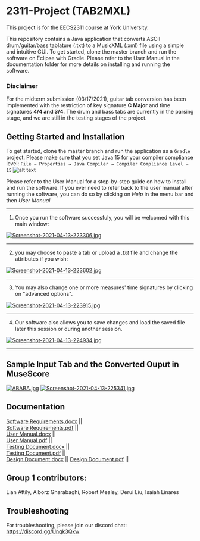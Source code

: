 # 2311-Project (TAB2MXL)
This project is for the EECS2311 course at York University.

This repository contains a Java application that converts ASCII drum/guitar/bass tablature (.txt) to a MusicXML (.xml) file using a simple and intuitive GUI.
To get started, clone the master branch and run the software on Eclipse with Gradle. Please refer to the User Manual in the documentation folder for more details on installing and running the software.

### Disclaimer
For the midterm submission (03/17/2021), guitar tab conversion has been implemented with the restriction of key signature **C Major** and time signatures **4/4 and 3/4**. The drum and bass tabs are currently in the parsing stage, and we are still in the testing stages of the project.

## Getting Started and Installation
To get started, clone the master branch and run the application as a `Gradle` project. Please make sure that you set Java 15 for your compiler compliance level:
`File → Properties → Java Compiler → Compiler Compliance Level → 15`
![alt text](https://i.imgur.com/RNibyJy.jpg)

Please refer to the User Manual for a step-by-step guide on how to install and run the software. If you ever need to refer back to the user manual after running the software, you can do so by clicking on *Help* in the menu bar and then *User Manual*
_________________
1. Once you run the software successfuly, you will be welcomed with this main window:

[![Screenshot-2021-04-13-223306.jpg](https://i.postimg.cc/sXTftxpC/Screenshot-2021-04-13-223306.jpg)](https://postimg.cc/qhCdKkb1)

_________________
2. you may choose to paste a tab or upload a *.txt* file and change the attributes if you wish:

[![Screenshot-2021-04-13-223602.jpg](https://i.postimg.cc/6qSWpPjH/Screenshot-2021-04-13-223602.jpg)](https://postimg.cc/xNvDs6SH)

_________________
3. You may also change one or more measures' time signatures by clicking on "advanced options".

[![Screenshot-2021-04-13-223915.jpg](https://i.postimg.cc/gcBkswzv/Screenshot-2021-04-13-223915.jpg)](https://postimg.cc/yWcHY8Sd)

_________________
4. Our software also allows you to save changes and load the saved file later this session or during another session.

[![Screenshot-2021-04-13-224934.jpg](https://i.postimg.cc/3xxsc1tN/Screenshot-2021-04-13-224934.jpg)](https://postimg.cc/xcBpkvDV)

_________________
## Sample Input Tab and the Converted Ouput in MuseScore
[![ABABA.jpg](https://i.postimg.cc/Wb3SRycB/ABABA.jpg)](https://postimg.cc/hhkVTpjs)
[![Screenshot-2021-04-13-225341.jpg](https://i.postimg.cc/dtHHLY9Q/Screenshot-2021-04-13-225341.jpg)](https://postimg.cc/ppjY6373)

## Documentation
[Software Requirements.docx](https://github.com/alborzdev/2311-Project/blob/master/TAB2MXL/Documentation/Software%20Requirements%20Document%20Group%201.docx) ||  
[Software Requirements.pdf](https://github.com/alborzdev/2311-Project/blob/master/TAB2MXL/Documentation/Software%20Requirements%20Document%20Group%201.pdf) ||   
[User Manual.docx](https://github.com/alborzdev/2311-Project/blob/master/TAB2MXL/Documentation/Group1_UserManual.docx) ||  
[User Manual.pdf](https://github.com/alborzdev/2311-Project/blob/master/TAB2MXL/Documentation/Group1_UserManual.pdf) ||  
[Testing Document.docx](https://github.com/alborzdev/2311-Project/blob/master/TAB2MXL/Documentation/Testing%20Document%20Group%201.docx) ||  
[Testing Document.pdf](https://github.com/alborzdev/2311-Project/blob/master/TAB2MXL/Documentation/Testing%20Document%20Group%201.pdf) ||  
[Design Document.docx](https://github.com/alborzdev/2311-Project/blob/master/TAB2MXL/Documentation/System%20Design%20Document%20Group%201.docx) ||
[Design Document.pdf](https://github.com/alborzdev/2311-Project/blob/master/TAB2MXL/Documentation/System%20Design%20Document%20Group%201.pdf) ||

## Group 1 contributors: 
Lian Attily, Alborz Gharabaghi, Robert Mealey, Derui Liu, Isaiah Linares

## Troubleshooting
For troubleshooting, please join our discord chat: https://discord.gg/Unqk3Qkw
